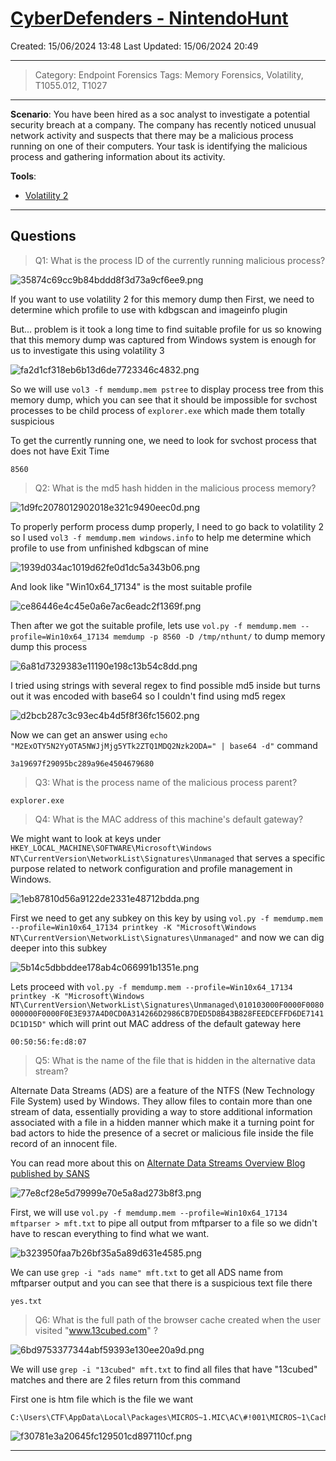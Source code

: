 # [CyberDefenders - NintendoHunt](https://cyberdefenders.org/blueteam-ctf-challenges/nintendohunt/)
Created: 15/06/2024 13:48
Last Updated: 15/06/2024 20:49
* * *
>Category: Endpoint Forensics
>Tags: Memory Forensics, Volatility, T1055.012, T1027
* * *
**Scenario**:
You have been hired as a soc analyst to investigate a potential security breach at a company. The company has recently noticed unusual network activity and suspects that there may be a malicious process running on one of their computers. Your task is identifying the malicious process and gathering information about its activity.

**Tools**:
- [Volatility 2](https://www.volatilityfoundation.org/)
* * *
## Questions
> Q1: What is the process ID of the currently running malicious process?

![35874c69cc9b84bddd8f3d73a9cf6ee9.png](../../_resources/35874c69cc9b84bddd8f3d73a9cf6ee9.png)

If you want to use volatility 2 for this memory dump then First, we need to determine which profile to use with kdbgscan and imageinfo plugin

But... problem is it took a long time to find suitable profile for us so knowing that this memory dump was captured from Windows system is enough for us to investigate this using volatility 3

![fa2d1cf318eb6b13d6de7723346c4832.png](../../_resources/fa2d1cf318eb6b13d6de7723346c4832.png)

So we will use `vol3 -f memdump.mem pstree` to display process tree from this memory dump, which you can see that it should be impossible for svchost processes to be child process of `explorer.exe` which made them totally suspicious 

To get the currently running one, we need to look for svchost process that does not have Exit Time

```
8560
```

> Q2: What is the md5 hash hidden in the malicious process memory?

![1d9fc2078012902018e321c9490eec0d.png](../../_resources/1d9fc2078012902018e321c9490eec0d.png)

To properly perform process dump properly, I need to go back to volatility 2 so I used  `vol3 -f memdump.mem windows.info` to help me determine which profile to use from unfinished kdbgscan of mine 

![1939d034ac1019d62fe0d1dc5a343b06.png](../../_resources/1939d034ac1019d62fe0d1dc5a343b06.png)

And look like "Win10x64_17134" is the most suitable profile 

![ce86446e4c45e0a6e7ac6eadc2f1369f.png](../../_resources/ce86446e4c45e0a6e7ac6eadc2f1369f.png)

Then after we got the suitable profile, lets use `vol.py -f memdump.mem --profile=Win10x64_17134 memdump -p 8560 -D /tmp/nthunt/` to dump memory dump this process

![6a81d7329383e11190e198c13b54c8dd.png](../../_resources/6a81d7329383e11190e198c13b54c8dd.png)

I tried using strings with several regex to find possible md5 inside but turns out it was encoded with base64 so I couldn't find using md5 regex

![d2bcb287c3c93ec4b4d5f8f36fc15602.png](../../_resources/d2bcb287c3c93ec4b4d5f8f36fc15602.png)

Now we can get an answer using `echo "M2ExOTY5N2YyOTA5NWJjMjg5YTk2ZTQ1MDQ2Nzk2ODA=" | base64 -d"` command 

```
3a19697f29095bc289a96e4504679680
```

> Q3: What is the process name of the malicious process parent?
```
explorer.exe
```

> Q4: What is the MAC address of this machine's default gateway?

We might want to look at keys under `HKEY_LOCAL_MACHINE\SOFTWARE\Microsoft\Windows NT\CurrentVersion\NetworkList\Signatures\Unmanaged` that serves a specific purpose related to network configuration and profile management in Windows.

![1eb87810d56a9122de2331e48712bdda.png](../../_resources/1eb87810d56a9122de2331e48712bdda.png)

First we need to get any subkey on this key by using `vol.py -f memdump.mem --profile=Win10x64_17134 printkey -K "Microsoft\Windows NT\CurrentVersion\NetworkList\Signatures\Unmanaged"` and now we can dig deeper into this subkey

![5b14c5dbbddee178ab4c066991b1351e.png](../../_resources/5b14c5dbbddee178ab4c066991b1351e.png)

Lets proceed with `vol.py -f memdump.mem --profile=Win10x64_17134 printkey -K "Microsoft\Windows NT\CurrentVersion\NetworkList\Signatures\Unmanaged\010103000F0000F0080000000F0000F0E3E937A4D0CD0A314266D2986CB7DED5D8B43B828FEEDCEFFD6DE7141DC1D15D"` which will print out MAC address of the default gateway here

```
00:50:56:fe:d8:07
```

> Q5: What is the name of the file that is hidden in the alternative data stream?

Alternate Data Streams (ADS) are a feature of the NTFS (New Technology File System) used by Windows. They allow files to contain more than one stream of data, essentially providing a way to store additional information associated with a file in a hidden manner which make it a turning point for bad actors to hide the presence of a secret or malicious file inside the file record of an innocent file.

You can read more about this on [Alternate Data Streams Overview Blog published by SANS](https://www.sans.org/blog/alternate-data-streams-overview/)

![77e8cf28e5d79999e70e5a8ad273b8f3.png](../../_resources/77e8cf28e5d79999e70e5a8ad273b8f3.png)

First, we will use `vol.py -f memdump.mem --profile=Win10x64_17134 mftparser > mft.txt` to pipe all output from mftparser to a file so we didn't have to rescan everything to find what we want.

![b323950faa7b26bf35a5a89d631e4585.png](../../_resources/b323950faa7b26bf35a5a89d631e4585.png)

We can use `grep -i "ads name" mft.txt` to get all ADS name from mftparser output and you can see that there is a suspicious text file there

```
yes.txt
```

> Q6: What is the full path of the browser cache created when the user visited "www.13cubed.com" ?

![6bd9753377344abf59393e130ee20a9d.png](../../_resources/6bd9753377344abf59393e130ee20a9d.png)

We will use `grep -i "13cubed" mft.txt` to find all files that have "13cubed" matches and there are 2 files return from this command

First one is htm file which is the file we want 

```
C:\Users\CTF\AppData\Local\Packages\MICROS~1.MIC\AC\#!001\MICROS~1\Cache\AHF2COV9\13cubed[1].htm
```

![f30781e3a20645fc129501cd897110cf.png](../../_resources/f30781e3a20645fc129501cd897110cf.png)
* * *
